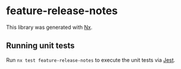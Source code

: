 # feature-release-notes

This library was generated with [Nx](https://nx.dev).

## Running unit tests

Run `nx test feature-release-notes` to execute the unit tests via [Jest](https://jestjs.io).
